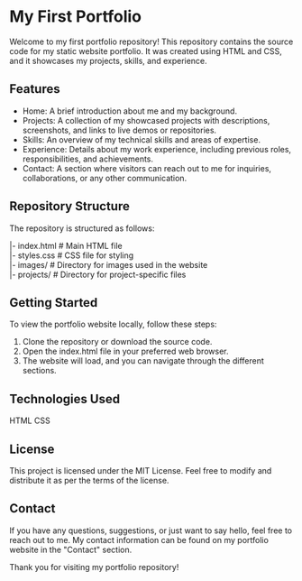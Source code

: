 # My First Portfolio

Welcome to my first portfolio repository! This repository contains the source code for my static website portfolio. It was created using HTML and CSS, and it showcases my projects, skills, and experience.

## Features
<ul>
<li>Home: A brief introduction about me and my background.</li>
<li>Projects: A collection of my showcased projects with descriptions, screenshots, and links to live demos or repositories.</li>
<li>Skills: An overview of my technical skills and areas of expertise.</li>
<li>Experience: Details about my work experience, including previous roles, responsibilities, and achievements.</li>
<li>Contact: A section where visitors can reach out to me for inquiries, collaborations, or any other communication.</li>
</ul>

## Repository Structure

The repository is structured as follows:

|- index.html          # Main HTML file<br/>
|- styles.css          # CSS file for styling<br/>
|- images/             # Directory for images used in the website<br/>
|- projects/           # Directory for project-specific files <br/>

## Getting Started

To view the portfolio website locally, follow these steps:
<ol>
<li>Clone the repository or download the source code.</li>
<li>Open the index.html file in your preferred web browser.</li>
<li>The website will load, and you can navigate through the different sections.</li>
</ol>

## Technologies Used

HTML
CSS

## License

This project is licensed under the MIT License. Feel free to modify and distribute it as per the terms of the license. 

## Contact

If you have any questions, suggestions, or just want to say hello, feel free to reach out to me. My contact information can be found on my portfolio website in the "Contact" section.

Thank you for visiting my portfolio repository!
